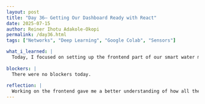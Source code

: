 ```yaml
---
layout: post
title: "Day 36– Getting Our Dashboard Ready with React"
date: 2025-07-15
author: Reiner Ihotu Adakole-Okopi
permalink: /day36.html
tags: ["Networks", "Deep Learning", "Google Colab", "Sensors"]

what_i_learned: |
  Today, I focused on setting up the frontend part of our smart water monitoring project using React. I started by making sure the necessary tools were installed, like Node.js and npm, which are needed to run React applications. After that, I created a new React project and explored two setup options: the traditional approach and a faster one using a tool called Vite. I also added an icon library to help enhance the dashboard's interface. Once the setup was complete, I opened the project in my browser and began getting familiar with how React files are structured.
  
blockers: |
  There were no blockers today. 
  
reflection: |
  Working on the frontend gave me a better understanding of how all the data we’ve been collecting and processing will eventually be displayed to users. It’s one thing to analyze sensor readings, but presenting that information clearly is just as important. This part of the project helped me see how everything ties together—from the sensors and data models to the actual interface people will interact with. It also pushed me to think about design decisions like how best to represent water quality information. Today felt like a strong step toward making our system more user-friendly.
---
```

